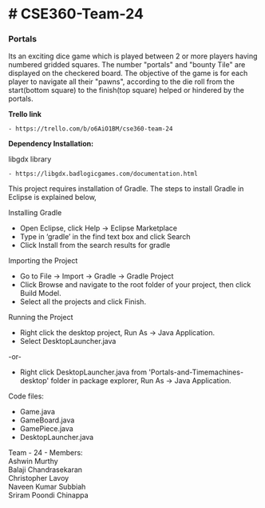 <h1># CSE360-Team-24</h1>
<h3>Portals</h3> 

Its an exciting dice game which is played between 2 or more players having numbered gridded squares.
The number "portals" and "bounty Tile" are displayed on the checkered board. The objective of the game is for each 
player to navigate all their "pawns", according to the die roll from the start(bottom square) to the finish(top 
square) helped or hindered by the portals.

<b>Trello link</b> 

    - https://trello.com/b/o6AiO1BM/cse360-team-24


<b>Dependency Installation:</b> 

  libgdx library
  
    - https://libgdx.badlogicgames.com/documentation.html 

This project requires installation of Gradle. The steps to install Gradle in Eclipse is explained below,

Installing Gradle

-	Open Eclipse, click Help -> Eclipse Marketplace
-	Type in ‘gradle’ in the find text box and click Search
-	Click Install from the search results for gradle

Importing the Project

-	Go to File -> Import -> Gradle -> Gradle Project
-	Click Browse and navigate to the root folder of your project, then click Build Model.
-	Select all the projects and click Finish. 

Running the Project

-	Right click the desktop project, Run As -> Java Application.
-	Select DesktopLauncher.java

  -or-
  
- Right click DesktopLauncher.java from 'Portals-and-Timemachines-desktop' folder in package explorer, Run As -> Java Application.

Code files:

-	Game.java
-	GameBoard.java
-	GamePiece.java
-	DesktopLauncher.java

Team - 24 - Members:    
Ashwin Murthy     
Balaji Chandrasekaran    
Christopher Lavoy   
Naveen Kumar Subbiah    
Sriram Poondi Chinappa    

